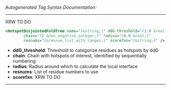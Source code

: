 _Autogenerated Tag Syntax Documentation:_

---
XRW TO DO

```xml
<HotspotDisjointedFoldTree name="(&string;)" ddG_threshold="(1.0 &real;)"
        chain="(2 &non_negative_integer;)" radius="(8.0 &real;)"
        resnums="(&resnum_list_with_ranges;)" scorefxn="(&string;)" />
```

-   **ddG_threshold**: Threshold to categorize residues as hotspots by ddG
-   **chain**: Chain with hotspots of interest, identified by sequentially numbering
-   **radius**: Radius around which to calculate the local interface
-   **resnums**: List of residue numbers to use
-   **scorefxn**: XRW TO DO

---
